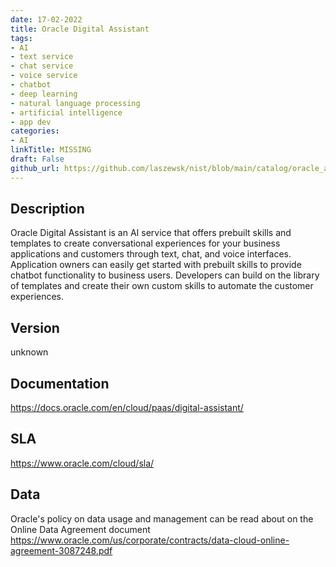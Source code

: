 ```yaml
---
date: 17-02-2022
title: Oracle Digital Assistant
tags: 
- AI
- text service
- chat service
- voice service
- chatbot
- deep learning
- natural language processing
- artificial intelligence
- app dev
categories: 
- AI
linkTitle: MISSING
draft: False         
github_url: https://github.com/laszewsk/nist/blob/main/catalog/oracle_ai_services/oracle_digital_assistant.yaml
---
```


## Description

Oracle Digital Assistant is an AI service that offers prebuilt skills and templates to create conversational experiences for your business applications and customers through text, chat, and voice interfaces. Application owners can easily get started with prebuilt skills to provide chatbot functionality to business users. Developers can build on the library of templates and create their own custom skills to automate the customer experiences.

## Version

unknown

## Documentation

https://docs.oracle.com/en/cloud/paas/digital-assistant/

## SLA

https://www.oracle.com/cloud/sla/

## Data

Oracle's policy on data usage and management can be read about on the Online Data Agreement document
https://www.oracle.com/us/corporate/contracts/data-cloud-online-agreement-3087248.pdf
